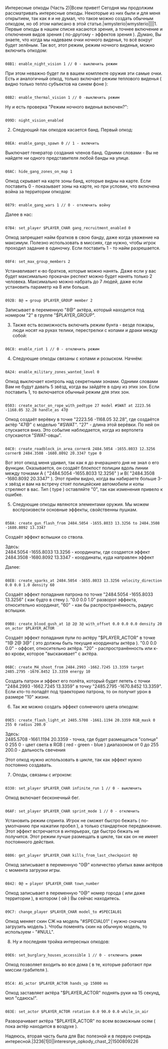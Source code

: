 Интересные опкоды (Часть 2)|Всем привет! Сегодня мы продолжим рассматривать интересные опкоды. Некоторые из них были и для меня открытием, так как я и не думал, что такое можно создать обычным опкодом, но об этом написано в этой статье.|wmysterio|wmysterio||||1. Первые опкоды в нашем списке касаются зрения, а точнее включение и отключения видов зрения ( по-другому - эффектов зрения ). Думаю, Вы знаете, что когда мы надеваем очки ночного виденья, то всё вокруг будет зелёным. Так вот, этот режим, режим ночного виденья, можно включить опкодом:


```

08B1: enable_night_vision 1 // 0 - выключить режим
```



При этом неважно будет ли в вашем комплекте оружия эти самые очки. Есть и аналогичный опкод, только включает режим теплового виденья ( видно только тепло субъектов на синем фоне ):


```

08B2: enable_thermal_vision 1 // 0 -выключить режим
```



Ну и есть проверка "Режим ночного виденья включен?":


```

099D: night_vision_enabled
```



2. Следующий пак опкодов касается банд. Первый опкод:


```

08EA: enable_gangs_spawn 0 // 1 - включить
```



Выключает генератор создания членов банд. Одними словами - Вы не найдете ни одного представителя любой банды на улице.


```

08AC: hide_gang_zones_on_map 1
```



Опкод скрывает на карте зоны банд, которые видны на карте. Если поставить 0 - показывает зоны на карте, но при условии, что включена война за территории опкодом:


```

0879: enable_gang_wars 1 // 0 - отключить войну
```



Далее в нас:


```

07B4: set_player $PLAYER_CHAR gang_recruitment_enabled 0
```



Опкод запрещает найм братков в свою банду, даже когда уважение на максимум. Полезно использовать в миссиях, где нужно, чтобы игрок проходил задание в одиночку. Если поставить 1 - то найм разрешается.


```

08F4: set_max_group_members 2
```



Устанавливает к-во братков, которые можно нанять. Даже если у вас будет максимально прокачан респект можно будет нанять только 2 человека. Максимально можно набрать до 7 людей, даже если установить параметр на 8 или больше.


```

092B: 8@ = group $PLAYER_GROUP member 2
```



Записывает в переменную "8@" актёра, который находится под номером "2" в группе "$PLAYER_GROUP".

3. Также есть возможность включить режим бунта - везде пожары, люди носят на руках телики, перестрелки с копами и драки между собой:


```

06C8: enable_riot 1 // 0 - отключить режим
```



4. Следующие опкоды связаны с копами и розыском. Начнём:


```

0A24: enable_military_zones_wanted_level 0
```



Опкод выключает контроль над секретными зонами. Одними словами Вам не будут давать 5 звёзд, когда вы зайдёте в одну из этих зон. Если поставить 1, то включается обычный режим для этих зон.


```

0503: create_actor_on_rope_with_pedtype 27 model #SWAT at 2223.56 -1168.05 32.28 handle_as 47@
```



Опкод создаёт верёвку в точке "2223.56 -1168.05 32.28", где создаётся актёр "47@" с моделью "#SWAT". "27" - длина этой верёвки. По ней он спускается вниз. Это событие наблюдается, когда из вертолета спускаются "SWAT-овцы".


```

04C0: create_roadblock_in_area_cornerA 2484.5054 -1655.8033 12.3256 cornerB 2484.3508 -1680.8092 20.3347 type 0
```



Вот этот опкод меня удивил, так как я до вчерашнего дня не знал о его функции. Оказывается, он создаёт блокпост полиции вдоль линии между точками A ( "2484.5054 -1655.8033 12.3256" ) и B( "2484.3508 -1680.8092 20.3347" ). Этот приём видно, когда вы набираете больше 3-х звёзд и вам на встречу стоят полицейские автомобили и копы стреляют в вас. Тип ( type ) оставляйте "0", так как изменения привело к ошибке.

5. Следующие опкоды являются элементами оружия. Мы можем воспроизвести основные эффекты, свойственны пушкам.


```

058A: create_gun_flash_from 2484.5054 -1655.8033 13.3256 to 2484.3508 -1680.8092 13.3347
```



Создаёт эффект вспышки со ствола.

<div class="panel panel-default">
 <div class="panel-body">
Здесь:<br>
2484.5054 -1655.8033 13.3256 - координаты, где создается эффект<br>
2484.3508 -1680.8092 13.3347 - координаты, куда направлен эффект
 </div>
</div>

Далее:


```

08EB: create_sparks_at 2484.5054 -1655.8033 13.3256 velocity_direction 0.0 0.0 1.0 density 60
```



Создаёт эффект попадания патрона по точке "2484.5054 -1655.8033 13.3256" ( как будто в стену ). "0.0 0.0 1.0" разворот эффекта, относительно координат, "60" - как бы распространённость, радиус вспышки.


```

09B8: create_blood_gush_at 1@ 2@ 3@ with_offset 0.0 0.0 0.0 density 20 on_actor $PLAYER_ACTOR
```



Создаёт эффект попадания пули по актёру "$PLAYER_ACTOR" в точке "1@ 2@ 3@" ( это должны быть текущие координаты актёра ). "0.0 0.0 0.0" - оффсет, относительно актёра. "20" - распространённость или к-во крови, которое "выскакивает" с актёра.


```

06BC: create_M4_shoot_from 2484.2993 -1662.7245 13.3359 target 2485.2795 -1670.8452 13.3359 energy 10
```



Создать патрон и эффект его полёта, который будет лететь с точки "2484.2993 -1662.7245 13.3359" в точку "2485.2795 -1670.8452 13.3359". Если кто-то попадёт под траекторию патрона, то он получит урон в размере "10" жизни.

6. Так же можно создать эффект солнечного цвета опкодом:


```

09E5: create_flash_light_at 2485.5708 -1661.1194 20.3359 RGB_mask 0 255 0 radius 200.0
```



<div class="panel panel-default">
 <div class="panel-body">
Здесь:<br>
2485.5708 -1661.1194 20.3359 - точка, где будет размещаться "солнце"<br>
0 255 0 - цвет света в RGB ( red - green - blue ) диапазоном от 0 до 255<br>
200.0 - дальность свечения
 </div>
</div>

Этот опкод нужно использовать в цикле, так как эффект нужно постоянно создавать.

7. Оподы, связаны с игроком:


```

0330: set_player $PLAYER_CHAR infinite_run 1 // 0 - выключить
```



Опкод включает бесконечный бег.


```

06AF: set_player $PLAYER_CHAR sprint_mode 1 // 0 - отключить
```



Установить режим спринта. Игрок не сможет быстро бежать ( по-умолчанию при нажатии пробел ), а только стандартное передвижение. Этот эффект встречается в интерьерах, где быстро бежать не получится. Этот режим лучше размещать в цикле, так как он не имеет постоянного действия.


```

0806: get_player $PLAYER_CHAR kills_from_last_checkpoint 0@
```



Опкод записывает в переменную "0@" количество убитых вами актёров с момента загрузки игры.


```

0842: 0@ = player $PLAYER_CHAR town_number
```



Опкод записывает в переменную "0@" номер города ( или даже территории ), в котором ( ой ) Вы сейчас находитесь.


```

09C7: change_player $PLAYER_CHAR model_to #SPECIAL01
```



Опкод меняет скин СЖ на модель "#SPECIAL01" ( нужно сначала загрузить модель ). Чтобы поменять скин на обычную модель, то используем - "#NULL".

8. Ну и последняя тройка интересных опкодов:


```

09E6: set_burglary_houses_accessible 1 // 0 - отключить режим
```



Опкод позволяет входить во все дома ( в те, которые работают при миссии грабителя ).


```

05C4: AS_actor $PLAYER_ACTOR hands_up 15000 ms
```



Опкод заставляет актёра "$PLAYER_ACTOR" поднять руки на 15 секунд, мол "сдаюсь!".


```

083E: set_actor $PLAYER_ACTOR rotation 0.0 90.0 0.0 while_in_air
```



Разворачивает актёра "$PLAYER_ACTOR" по всем возможным осям ( пока актёр находится в воздухе ).

Надеюсь, вторая часть была для Вас полезной и в первую очередь интересной.|3236|1|0||interesnye_opkody_chast_2|1500809226